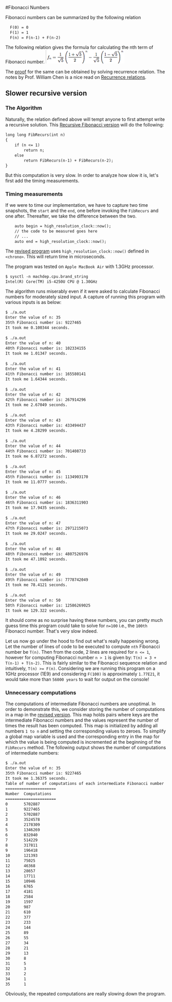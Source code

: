 #Fibonacci Numbers

Fibonacci numbers can be summarized by the following relation
```
  F(0) = 0
  F(1) = 1
  F(n) = F(n-1) + F(n-2)
```

The following relation gives the formula for calculating the nth term of Fibonacci number.
![nth term](https://github.com/abhijitapte/Algorithms/blob/master/nth-Term.png)

The [proof][Fibonacci relation proof] for the same can be obtained by solving recurrence relation.
The notes by Prof. William Chen is a nice read on [Recurrence relations][Recurrence relations].

## Slower recursive version

### The Algorithm

Naturally, the relation defined above will tempt anyone to first attempt write a recursive solution. This [Recursive Fibonacci version] will do the following:
```
long long FibRecurs(int n)
{
	if (n <= 1)
		return n;
	else
		return FibRecurs(n-1) + FibRecurs(n-2);
}

```

But this computation is very slow. In order to analyze how slow it is, let's first add the timing measurements. 

### Timing measurements

If we were to time our implementation, we have to capture two time snapshots, the `start` and the `end`, one before invoking the `FibRecurs` and one after.
Thereafter, we take the difference between the two.
```
	auto begin = high_resolution_clock::now();
	// the code to be measured goes here
	// ...
	auto end = high_resolution_clock::now();
```

The [revised program][Timing measurements] uses `high_resolution_clock::now()` defined in `<chrono>`. This will return time in microseconds.

The program was tested on `Apple MacBook Air` with 1.3GHz processor.
```
$ sysctl -n machdep.cpu.brand_string
Intel(R) Core(TM) i5-4250U CPU @ 1.30GHz
```

The algorithm runs miserably even if it were asked to calculate Fibonacci numbers for moderately sized input. A capture of running this program with various inputs is as below:
```
$ ./a.out 
Enter the value of n: 35
35th Fibonacci number is: 9227465
It took me 0.100344 seconds.

$ ./a.out 
Enter the value of n: 40
40th Fibonacci number is: 102334155
It took me 1.01347 seconds.

$ ./a.out 
Enter the value of n: 41
41th Fibonacci number is: 165580141
It took me 1.64344 seconds.

$ ./a.out 
Enter the value of n: 42
42th Fibonacci number is: 267914296
It took me 2.67049 seconds.

$ ./a.out 
Enter the value of n: 43
43th Fibonacci number is: 433494437
It took me 4.28299 seconds.

$ ./a.out 
Enter the value of n: 44
44th Fibonacci number is: 701408733
It took me 6.87272 seconds.

$ ./a.out 
Enter the value of n: 45
45th Fibonacci number is: 1134903170
It took me 11.0777 seconds.

$ ./a.out 
Enter the value of n: 46
46th Fibonacci number is: 1836311903
It took me 17.9435 seconds.

$ ./a.out 
Enter the value of n: 47
47th Fibonacci number is: 2971215073
It took me 29.0247 seconds.

$ ./a.out 
Enter the value of n: 48
48th Fibonacci number is: 4807526976
It took me 47.1092 seconds.

$ ./a.out 
Enter the value of n: 49
49th Fibonacci number is: 7778742049
It took me 78.4121 seconds.

$ ./a.out 
Enter the value of n: 50
50th Fibonacci number is: 12586269025
It took me 129.322 seconds.
```

It should come as no surprise having these numbers, you can pretty much guess time this program could take to solve for `n=100` i.e., the `100th` Fibonacci number.
That's very slow indeed.

Let us now go under the hood to find out what's really happening wrong.
Let the number of lines of code to be executed to compute `nth` Fibonacci number be `T(n)`.
Then from the code, 2 lines are required for `n <= 1`, however for computing Fibonacci number `n > 1` is given by: `T(n) = 3 + T(n-1) + T(n-2)`. This is fairly similar to the Fibonacci sequence relation and intuitively, `T(n) >= F(n)`.
Considering we are running this program on a 1GHz processor (1E9) and considering `F(100)` is approximately `1.77E21`, it would take more than `56000 years` to wait for output on the console!

### Unnecessary computations

The computations of intermediate Fibonacci numbers are unoptimal. In order to demonstrate this, we consider storing the number of computations in a map in the [revised version][Computations].
This map holds pairs where keys are the intermediate Fibonacci numbers and the values represent the number of times the result has been computed. 
This map is initialized by adding all numbers `1 to n` and setting the corresponding values to zeroes. To simplify a global map variable is used and the corresponding entry in the map for which the value is being computed is incremented at the beginning of the `FibRecurs` method.
The following output shows the number of computations of intermediate numbers:
```
$ ./a.out 
Enter the value of n: 35
35th Fibonacci number is: 9227465
It took me 1.36375 seconds.
Table of number of computations of each intermediate Fibonacci number
======================
Number	Computations
======================
0       5702887
1	    9227465
2	    5702887
3	    3524578
4	    2178309
5	    1346269
6	    832040
7	    514229
8	    317811
9	    196418
10	    121393
11	    75025
12	    46368
13	    28657
14    	17711
15    	10946
16    	6765
17	    4181
18	    2584
19	    1597
20	    987
21	    610
22	    377
23	    233
24	    144
25	    89
26	    55
27	    34
28	    21
29    	13
30    	8
31    	5
32    	3
33    	2
34    	1
35    	1

```

Obviously, the repeated computations are really slowing down the program. 

  [Recursive Fibonacci version]: <https://github.com/abhijitapte/Algorithms/blob/master/Fibonacci/fib_recursive.cpp>
  [Timing measurements]: <https://github.com/abhijitapte/Algorithms/blob/master/Fibonacci/fib_recursive_time.cpp>
  [Computations]: <https://github.com/abhijitapte/Algorithms/blob/master/Fibonacci/fib_recursive_time_computations.cpp>
  [Fibonacci relation proof]: <http://pages.pacificcoast.net/~cazelais/222/rec.pdf>
  [Recurrence relations]: <https://rutherglen.science.mq.edu.au/wchen/lndmfolder/dm16.pdf>
